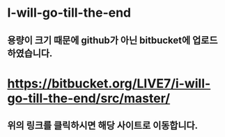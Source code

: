 # I-will-go-till-the-end

## 용량이 크기 때문에 github가 아닌 bitbucket에 업로드 하였습니다.

# https://bitbucket.org/LIVE7/i-will-go-till-the-end/src/master/

## 위의 링크를 클릭하시면 해당 사이트로 이동합니다.


